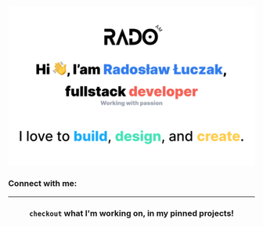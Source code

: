 ![Hi, I'am Radosław Łuczak, fulstack developer working with passion](/assets/profile-banner.png)

### Connect with me:

---

<div align="center">

### `checkout` what I'm working on, in my pinned projects!

</div>
